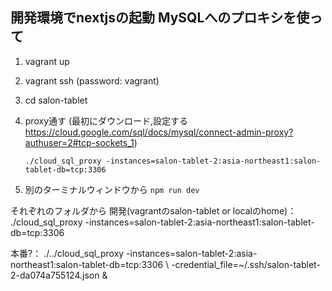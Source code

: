 ## 開発環境でnextjsの起動 MySQLへのプロキシを使って

1. vagrant up
2. vagrant ssh (password: vagrant)
3. cd salon-tablet
4. proxy通す (最初にダウンロード,設定する https://cloud.google.com/sql/docs/mysql/connect-admin-proxy?authuser=2#tcp-sockets_1)

   `./cloud_sql_proxy -instances=salon-tablet-2:asia-northeast1:salon-tablet-db=tcp:3306`
5. 別のターミナルウィンドウから `npm run dev`



  それぞれのフォルダから
  開発(vagrantのsalon-tablet or localのhome)： ./cloud_sql_proxy -instances=salon-tablet-2:asia-northeast1:salon-tablet-db=tcp:3306


  本番?： ./../cloud_sql_proxy -instances=salon-tablet-2:asia-northeast1:salon-tablet-db=tcp:3306 \ -credential_file=~/.ssh/salon-tablet-2-da074a755124.json &
